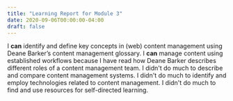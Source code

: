 ```yaml
---
title: "Learning Report for Module 3"
date: 2020-09-06T00:00:00-04:00
draft: false
---
```


I **can** identify and define key concepts in (web) content management using Deane Barker’s content management glossary.
I **can** manage content using established workflows because I have read how Deane Barker describes different roles of a content management team.
I didn't do much to describe and compare content management systems.
I didn't do much to identify and employ technologies related to content management.
I didn't do much to find and use resources for self-directed learning.
